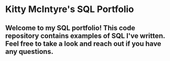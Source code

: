 # Kitty McIntyre's SQL Portfolio

## Welcome to my SQL portfolio! This code repository contains examples of SQL I've written. Feel free to take a look and reach out if you have any questions.

